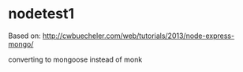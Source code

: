 # nodetest1
Based on:
http://cwbuecheler.com/web/tutorials/2013/node-express-mongo/

converting to mongoose instead of monk
